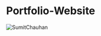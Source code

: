 # Portfolio-Website
![SumitChauhan](https://github.com/chauhansumitdev/Portfolio-Website/assets/103536827/b698450d-5af0-4265-82f4-22bcbf317b66)
